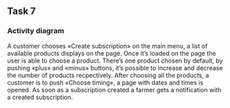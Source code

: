 ## Task 7

### Activity diagram

A customer chooses «Create subscription» on the main menu, a list of available products displays on the page. Once it’s loaded on the page the user is able to choose a product. There’s one product chosen by default, by pushing «plus» and «minus» buttons, it’s possible to increase and decrease the number of products recpectively. After choosing all the products, a customer is to push «Choose timing», a page with dates and times is opened. As soon as a subscription created a farmer gets a notification with a created subscription.


